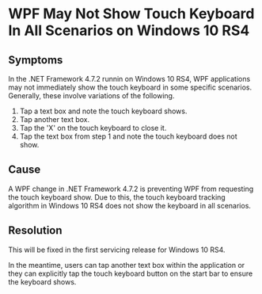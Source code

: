 # WPF May Not Show Touch Keyboard In All Scenarios on Windows 10 RS4

## Symptoms
In the .NET Framework 4.7.2 runnin on Windows 10 RS4, WPF applications may not immediately show the touch keyboard in some specific scenarios.  Generally, these involve variations of the following.

1. Tap a text box and note the touch keyboard shows.
2. Tap another text box.
3. Tap the 'X' on the touch keyboard to close it.
4. Tap the text box from step 1 and note the touch keyboard does not show.

## Cause
A WPF change in .NET Framework 4.7.2 is preventing WPF from requesting the touch keyboard show.  Due to this, the touch keyboard tracking algorithm in Windows 10 RS4 does not show the
keyboard in all scenarios.

## Resolution
This will be fixed in the first servicing release for Windows 10 RS4.

In the meantime, users can tap another text box within the application or they can explicitly tap the touch keyboard button on the start bar to ensure the keyboard shows.

